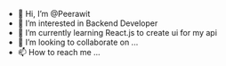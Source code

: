 - 👋 Hi, I’m @Peerawit
- 👀 I’m interested in Backend Developer
- 🌱 I’m currently learning React.js to create ui for my api 
- 💞️ I’m looking to collaborate on ...
- 📫 How to reach me ...

<!---
peepraeza/peepraeza is a ✨ special ✨ repository because its `README.md` (this file) appears on your GitHub profile.
You can click the Preview link to take a look at your changes.
--->
